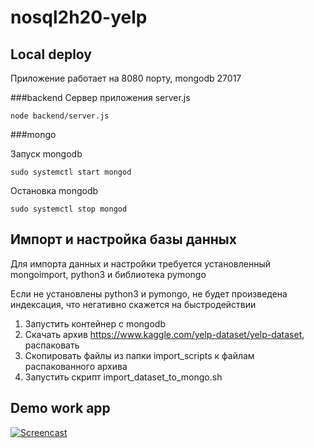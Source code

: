 # nosql2h20-yelp


## Local deploy
Приложение работает на 8080 порту, mongodb 27017

###backend
Сервер приложения server.js
```
node backend/server.js
```

###mongo

Запуск mongodb
```
sudo systemctl start mongod
```

Остановка mongodb

```
sudo systemctl stop mongod
```
## Импорт и настройка базы данных
Для импорта данных и настройки требуется установленный mongoimport, python3 и библиотека pymongo


Если не установлены python3 и pymongo, не будет произведена индексация, что негативно скажется на быстродействии
1. Запустить контейнер с mongodb
2. Скачать архив https://www.kaggle.com/yelp-dataset/yelp-dataset, распаковать
3. Скопировать файлы из папки import_scripts к файлам распакованного архива
4. Запустить скрипт import_dataset_to_mongo.sh

## Demo work app

[![Screencast](https://i.ytimg.com/vi/dPlxQdiKjcg/maxresdefault.jpg)](https://youtu.be/dPlxQdiKjcg "Screencast")
